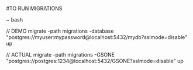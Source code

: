 #TO RUN MIGRATIONS

~ bash

// DEMO
migrate -path migrations -database "postgres://myuser:mypassword@localhost:5432/mydb?sslmode=disable" up

// ACTUAL
migrate -path migrations -GSONE "postgres://postgres:1234@localhost:5432/GSONE?sslmode=disable" up


